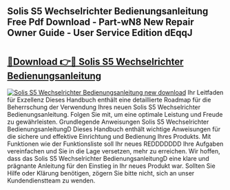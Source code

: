 ## Solis S5 Wechselrichter Bedienungsanleitung Free Pdf Download - Part-wN8 New Repair Owner Guide - User Service Edition dEqqJ

# <h2><a href="http://df5ix1b.blite.top/?on=Solis+S5+Wechselrichter+Bedienungsanleitung">🔗Download 👉🔴 Solis S5 Wechselrichter Bedienungsanleitung</a></h2>

[![Solis S5 Wechselrichter Bedienungsanleitung new download](https://i.imgur.com/lujVjoI.png)](http://df5ix1b.blite.top/?on=Solis+S5+Wechselrichter+Bedienungsanleitung)
Ihr Leitfaden für Exzellenz Dieses Handbuch enthält eine detaillierte Roadmap für die Beherrschung der Verwendung Ihres neuen Solis S5 Wechselrichter Bedienungsanleitung. Folgen Sie mit, um eine optimale Leistung und Freude zu gewährleisten. Grundlegende Anweisungen Solis S5 Wechselrichter BedienungsanleitungD Dieses Handbuch enthält wichtige Anweisungen für die sichere und effektive Einrichtung und Bedienung Ihres Produkts. Mit Funktionen wie der Funktionsliste soll Ihr neues REDDDDDDD Ihre Aufgaben vereinfachen und Sie in die Lage versetzen, mehr zu erreichen. Wir hoffen, dass das Solis S5 Wechselrichter BedienungsanleitungD eine klare und prägnante Anleitung für den Einstieg in Ihr neues Produkt war. Sollten Sie Hilfe oder Klärung benötigen, zögern Sie bitte nicht, sich an unser Kundendienstteam zu wenden.
